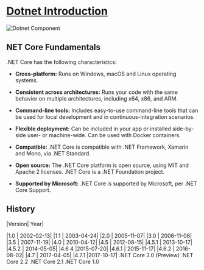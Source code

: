# [Dotnet Introduction](https://medium.com/net-core/introduction-to-net-core-adbf1962d57d)

![Dotnet Component](https://github.com/locngdotcom/dotnettraining/blob/main/A.Dotnet_Introduction/DotnetComponent.PNG)

## NET Core Fundamentals  
.NET Core has the following characteristics:  
 - **Cross-platform:** Runs on Windows, macOS and Linux operating systems.  


 - **Consistent across architectures:** Runs your code with the same behavior on multiple architectures, including x64, x86, and ARM.  


 - **Command-line tools:** Includes easy-to-use command-line tools that can be used for local development and in continuous-integration scenarios.  


 - **Flexible deployment:** Can be included in your app or installed side-by-side user- or machine-wide. Can be used with Docker containers.  


 - **Compatible:** .NET Core is compatible with .NET Framework, Xamarin and Mono, via .NET Standard.  


 - **Open source:** The .NET Core platform is open source, using MIT and Apache 2 licenses. .NET Core is a .NET Foundation project.  


 - **Supported by Microsoft:** .NET Core is supported by Microsoft, per .NET Core Support.  

## History
|Version| Year|

|1.0	|	2002-02-13|
|1.1	|	2003-04-24|
|2.0	|	2005-11-07|
|3.0	|	2006-11-06|
|3.5	|	2007-11-19|
|4.0	|	2010-04-12|
|4.5	|	2012-08-15|
|4.5.1	|	2013-10-17|
|4.5.2	|	2014-05-05|
|4.6	4	|2015-07-20|
|4.6.1	|	2015-11-17|
|4.6.2	|	2016-08-02|
|4.7	|	2017-04-05|
|4.7.1		|2017-10-17|
.NET Core 3.0 (Preview)
.NET Core 2.2
.NET Core 2.1
.NET Core 1.0
